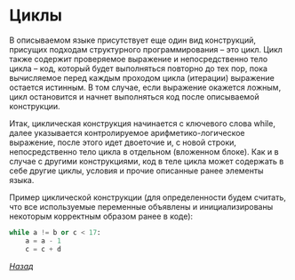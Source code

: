 # Циклы

В описываемом языке присутствует еще один вид конструкций, присущих подходам структурного программирования – это цикл. Цикл также содержит проверяемое выражение и непосредственно тело цикла – код, который будет выполняться повторно до тех пор, пока вычисляемое перед каждым проходом цикла (итерации) выражение остается истинным. В том случае, если выражение окажется ложным, цикл остановится и начнет выполняться код после описываемой конструкции.

Итак, циклическая конструкция начинается с ключевого слова while, далее указывается контролируемое арифметико-логическое выражение, после этого идет двоеточие и, с новой строки, непосредственно тело цикла в отдельном (вложенном блоке). Как и в случае с другими конструкциями, код в теле цикла может содержать в себе другие циклы, условия и прочие описанные ранее элементы языка.

Пример циклической конструкции (для определенности будем считать, что все используемые переменные объявлены и инициализированы некоторым корректным образом ранее в коде):

```py
while a != b or c < 17:
    a = a - 1
    c = c + d
```

[_Назад_](README.md)
